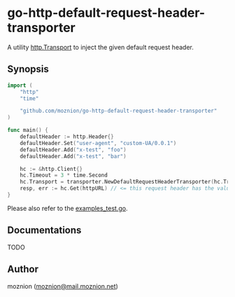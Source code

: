 # go-http-default-request-header-transporter

A utility [http.Transport](https://pkg.go.dev/net/http#Transport) to inject the given default request header.

## Synopsis

```go
import (
	"http"
	"time"

	"github.com/moznion/go-http-default-request-header-transporter"
)

func main() {
	defaultHeader := http.Header{}
	defaultHeader.Set("user-agent", "custom-UA/0.0.1")
	defaultHeader.Add("x-test", "foo")
	defaultHeader.Add("x-test", "bar")

	hc := &http.Client{}
	hc.Timeout = 3 * time.Second
	hc.Transport = transporter.NewDefaultRequestHeaderTransporter(hc.Transport, defaultHeader)
	resp, err := hc.Get(httpURL) // <= this request header has the values of `defaultHeader`
}
```

Please also refer to the [examples_test.go](./examples_test.go).

## Documentations

TODO

## Author

moznion (<moznion@mail.moznion.net>)

